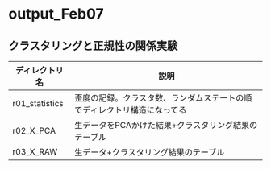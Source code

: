 # output_Feb07

## クラスタリングと正規性の関係実験

|ディレクトリ名|説明|
|--|--|
|r01_statistics|歪度の記録。クラスタ数、ランダムステートの順でディレクトリ構造になってる|
|r02_X_PCA|生データをPCAかけた結果+クラスタリング結果のテーブル|
|r03_X_RAW|生データ+クラスタリング結果のテーブル|

